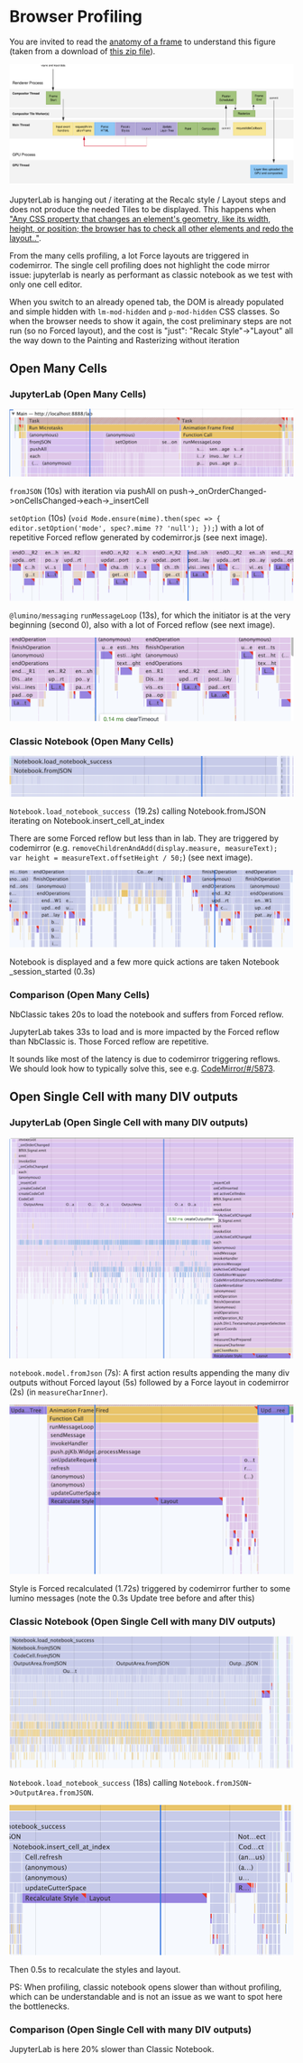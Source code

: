 # Browser Profiling

You are invited to read the [anatomy of a frame](https://aerotwist.com/blog/the-anatomy-of-a-frame/) to understand this figure (taken from a download of [this zip file](https://aerotwist.com/static/blog/the-anatomy-of-a-frame/anatomy-of-a-frame.zip)).

![](images/anatomy-of-a-frame.svg "")

JupyterLab is hanging out / iterating at the Recalc style / Layout steps and does not produce the needed Tiles to be displayed. This happens when ["Any CSS property that changes an element's geometry, like its width, height, or position; the browser has to check all other elements and redo the layout.."](https://developers.google.com/web/tools/chrome-devtools/rendering-tools#layout).

From the many cells profiling, a lot Force layouts are triggered in codemirror. The single cell profiling does not highlight the code mirror issue: jupyterlab is nearly as performant as classic notebook as we test with only one cell editor.

When you switch to an already opened tab, the DOM is already populated and simple hidden with `lm-mod-hidden` and `p-mod-hidden` CSS classes. So when the browser needs to show it again, the cost preliminary steps are not run (so no Forced layout), and the cost is "just": "Recalc Style"->"Layout" all the way down to the Painting and Rasterizing without iteration

## Open Many Cells

### JupyterLab (Open Many Cells)

![](images/profiles/89726263-e12b4100-da18-11ea-95cf-d7eb0821c10b.png "")

`fromJSON` (10s) with iteration via pushAll on push->_onOrderChanged->onCellsChanged->each->_insertCell

`setOption` (10s) (`void Mode.ensure(mime).then(spec => { editor.setOption('mode', spec?.mime ?? 'null'); });`) with a lot of repetitive Forced reflow generated by codemirror.js (see next image).

![](images/profiles/89726287-218abf00-da19-11ea-8e5b-41a8f19db3d9.png "")

`@lumino/messaging` `runMessageLoop` (13s), for which the initiator is at the very beginning (second 0), also with a lot of Forced reflow  (see next image).

![](images/profiles/89726303-42531480-da19-11ea-9201-a477e8a33ee0.png "")

### Classic Notebook (Open Many Cells)

![](images/profiles/89726806-03c05880-da1f-11ea-82fb-f267f4e6e9e4.png "")

`Notebook.load_notebook_success `(19.2s) calling Notebook.fromJSON iterating on Notebook.insert_cell_at_index

There are some Forced reflow but less than in lab. They are triggered by codemirror (e.g. `removeChildrenAndAdd(display.measure, measureText); var height = measureText.offsetHeight / 50;`) (see next image).

![](images/profiles/89726327-96f68f80-da19-11ea-90f4-1c6d8b1a3bb7.png "")

Notebook is displayed and a few more quick actions are taken Notebook _session_started (0.3s)

### Comparison (Open Many Cells)

NbClassic takes 20s to load the notebook and suffers from Forced reflow.

JupyterLab takes 33s to load and is more impacted by the Forced reflow than NbClassic is. Those Forced reflow are repetitive.

It sounds like most of the latency is due to codemirror triggering reflows. We should look how to typically solve this, see e.g. [CodeMirror/#/5873](https://github.com/codemirror/CodeMirror/issues/5873).

## Open Single Cell with many DIV outputs

### JupyterLab (Open Single Cell with many DIV outputs)

![](images/profiles/89727264-3a986d80-da23-11ea-9ac7-bd0aa5f68484.png "")

`notebook.model.fromJson` (7s): A first action results appending the many div outputs without Forced layout (5s) followed by a Force layout in codemirror (2s) (in `measureCharInner`).

![](images/profiles/89726966-f015f180-da20-11ea-970f-c89c7cdfe469.png "")

Style is Forced recalculated (1.72s) triggered by codemirror further to some lumino messages (note the 0.3s Update tree before and after this)

### Classic Notebook (Open Single Cell with many DIV outputs)

![](images/profiles/89726994-3ec38b80-da21-11ea-960b-4891cddbcff6.png "")

`Notebook.load_notebook_success` (18s) calling `Notebook.fromJSON`->`OutputArea.fromJSON`.

![](images/profiles/89727132-6404c980-da22-11ea-9566-a803f7c8b571.png "")

Then 0.5s to recalculate the styles and layout.

PS: When profiling, classic notebook opens slower than without profiling, which can be understandable and is not an issue as we want to spot here the bottlenecks.

### Comparison (Open Single Cell with many DIV outputs)

JupyterLab is here 20% slower than Classic Notebook.
